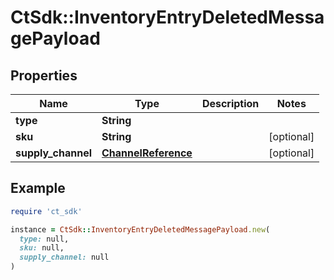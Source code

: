 # CtSdk::InventoryEntryDeletedMessagePayload

## Properties

| Name | Type | Description | Notes |
| ---- | ---- | ----------- | ----- |
| **type** | **String** |  |  |
| **sku** | **String** |  | [optional] |
| **supply_channel** | [**ChannelReference**](ChannelReference.md) |  | [optional] |

## Example

```ruby
require 'ct_sdk'

instance = CtSdk::InventoryEntryDeletedMessagePayload.new(
  type: null,
  sku: null,
  supply_channel: null
)
```

